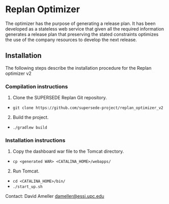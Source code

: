 # Replan Optimizer
The optimizer has the purpose of generating a release plan. It has been developed as a stateless web service that given all the required information generates a release plan that preserving the stated constraints optimizes the use of the company resources to develop the next release. 

## Installation
The following steps describe the installation procedure for the Replan optimizer v2

### Compilation instructions

1. Clone the SUPERSEDE Replan Git repository.
 * `git clone https://github.com/supersede-project/replan_optimizer_v2`
2. Build the project.
 * `./gradlew build`

### Installation instructions
1. Copy the dashboard war file to the Tomcat directory.
 * `cp <generated WAR> <CATALINA_HOME>/webapps/`
2. Run Tomcat. 
 * `cd <CATALINA_HOME>/bin/`
 * `./start_up.sh`

Contact: David Ameller <dameller@essi.upc.edu>

